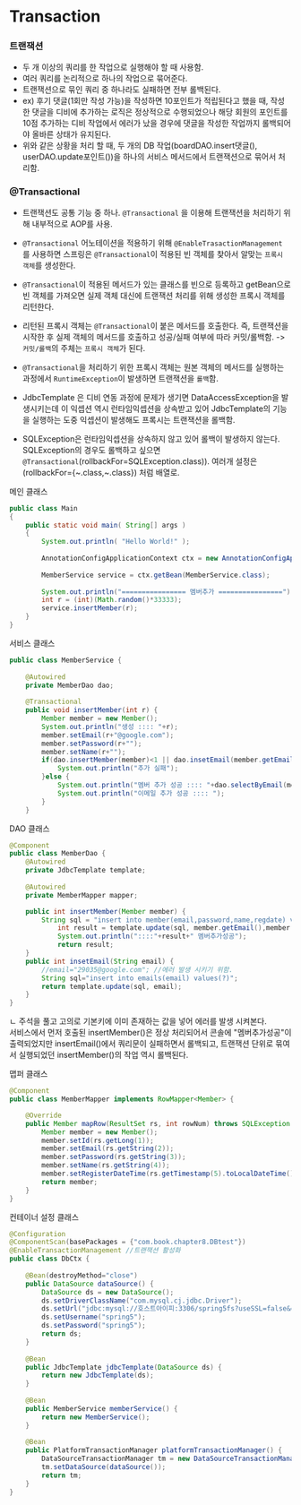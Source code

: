 # Transaction

### 트랜잭션

- 두 개 이상의 쿼리를 한 작업으로 실행해야 할 때 사용함.  
- 여러 쿼리를 논리적으로 하나의 작업으로 묶어준다.
- 트랜잭션으로 묶인 쿼리 중 하나라도 실패하면 전부 롤백된다.
- ex) 후기 댓글(1회만 작성 가능)을 작성하면 10포인트가 적립된다고 했을 때, 작성한 댓글을 디비에 추가하는 로직은 정상적으로 수행되었으나 해당 회원의 포인트를 10점 추가하는 디비 작업에서 에러가 났을 경우에 댓글을 작성한 작업까지 롤백되어야 올바른 상태가 유지된다.
- 위와 같은 상황을 처리 할 때, 두 개의 DB 작업(boardDAO.insert댓글(), userDAO.update포인트())을 하나의 서비스 메서드에서 트랜잭션으로 묶어서 처리함.

### @Transactional

- 트랜잭션도 공통 기능 중 하나. `@Transactional` 을 이용해 트랜잭션을 처리하기 위해 내부적으로 AOP를 사용.
- `@Transactional` 어노테이션을 적용하기 위해 `@EnableTrasactionManagement` 를 사용하면 스프링은 
`@Transactional`이 적용된 빈 객체를 찾아서 알맞는 `프록시 객체`를 생성한다.
- `@Transactional`이 적용된 메서드가 있는 클래스를 빈으로 등록하고 getBean으로 빈 객체를 가져오면 실제 객체 대신에 트랜잭션 처리를 위해 생성한 프록시 객체를 리턴한다.
- 리턴된 프록시 객체는 `@Transactional`이 붙은 메서드를 호출한다. 즉, 트랜잭션을 시작한 후 실제 객체의 메서드를 호출하고 성공/실패 여부에 따라 커밋/롤백함. -> `커밋/롤백`의 주체는 `프록시 객체`가 된다.
- `@Transactional`을 처리하기 위한 프록시 객체는 원본 객체의 메서드를 실행하는 과정에서 `RuntimeException`이 발생하면 트랜잭션을 `롤백`함.

- JdbcTemplate 은 디비 연동 과정에 문제가 생기면 DataAccessException을 발생시키는데 이 익셉션 역시 런타임익셉션을 상속받고 있어 JdbcTemplate의 기능을 실행하는 도중 익셉션이 발생해도 프록시는 트랜잭션을 롤백함.

- SQLException은 런타임익셉션을 상속하지 않고 있어 롤백이 발생하지 않는다. SQLException의 경우도 롤백하고 싶으면 `@Transactional`(rollbackFor=SQLException.class)).
여러개 설정은 (rollbackFor={~.class,~.class}) 처럼 배열로.

  
메인 클래스
```java
public class Main 
{	
    public static void main( String[] args )
    {
        System.out.println( "Hello World!" );
        
        AnnotationConfigApplicationContext ctx = new AnnotationConfigApplicationContext(DbCtx.class);
        
        MemberService service = ctx.getBean(MemberService.class);
        
        System.out.println("================ 멤버추가 ================");
        int r = (int)(Math.random()*33333);
        service.insertMember(r);
    }
}
```
서비스 클래스
```java
public class MemberService {
	
	@Autowired
	private MemberDao dao;
	
	@Transactional
	public void insertMember(int r) {
		Member member = new Member();
		System.out.println("생성 :::: "+r);
		member.setEmail(r+"@google.com");
		member.setPassword(r+"");
		member.setName(r+"");
		if(dao.insertMember(member)<1 || dao.insetEmail(member.getEmail())<1) {
			System.out.println("추가 실패");
		}else {
			System.out.println("멤버 추가 성공 :::: "+dao.selectByEmail(member.getEmail()));
			System.out.println("이메일 추가 성공 :::: ");
		}
	}
```
DAO 클래스
```java
@Component
public class MemberDao {
	@Autowired
	private JdbcTemplate template;
	
	@Autowired
	private MemberMapper mapper;

	public int insertMember(Member member) {
		String sql = "insert into member(email,password,name,regdate) values(?,?,?,now())";
			int result = template.update(sql, member.getEmail(),member.getPassword(),member.getName());
			System.out.println("::::"+result+" 멤버추가성공");
			return result;
	}
	public int insetEmail(String email) {
		//email="29035@google.com"; //에러 발생 시키기 위함.
		String sql="insert into emails(email) values(?)";
		return template.update(sql, email);
	}
}

```
ㄴ 주석을 풀고 고의로 기본키에 이미 존재하는 값을 넣어 에러를 발생 시켜본다.  
서비스에서 먼저 호출된 insertMember()은 정상 처리되어서 콘솔에 "멤버추가성공"이 출력되었지만 insertEmail()에서 쿼리문이 실패하면서 롤백되고, 트랜잭션 단위로 묶여서 실행되었던 insertMember()의 작업 역시 롤백된다.  

맵퍼 클래스
```java
@Component
public class MemberMapper implements RowMapper<Member> {

	@Override
	public Member mapRow(ResultSet rs, int rowNum) throws SQLException {
		Member member = new Member();
		member.setId(rs.getLong(1));
		member.setEmail(rs.getString(2));
		member.setPassword(rs.getString(3));
		member.setName(rs.getString(4));
		member.setRegisterDateTime(rs.getTimestamp(5).toLocalDateTime());
		return member;
	}
}
```
컨테이너 설정 클래스
```java
@Configuration
@ComponentScan(basePackages = {"com.book.chapter8.DBtest"})
@EnableTransactionManagement //트랜잭션 활성화
public class DbCtx {
	
	@Bean(destroyMethod="close")
	public DataSource dataSource() {
		DataSource ds = new DataSource();
		ds.setDriverClassName("com.mysql.cj.jdbc.Driver");
		ds.setUrl("jdbc:mysql://호스트아이피:3306/spring5fs?useSSL=false&characterEncoding=utf8");
		ds.setUsername("spring5");
		ds.setPassword("spring5");
		return ds;
	}
	
	@Bean
	public JdbcTemplate jdbcTemplate(DataSource ds) {
		return new JdbcTemplate(ds);		
	}
	
	@Bean
	public MemberService memberService() {
		return new MemberService();
	}
	
	@Bean
	public PlatformTransactionManager platformTransactionManager() {
		DataSourceTransactionManager tm = new DataSourceTransactionManager();
		tm.setDataSource(dataSource());
		return tm;
	}	
}

```




